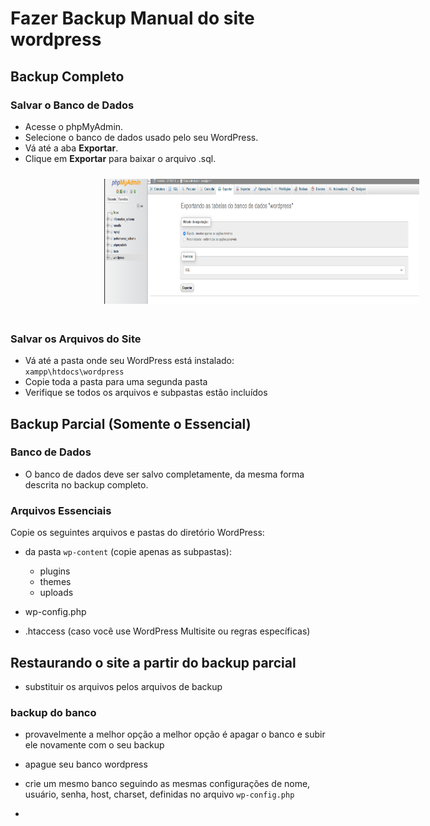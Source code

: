 # Fazer Backup Manual do site wordpress

## Backup Completo

### Salvar o Banco de Dados

- Acesse o phpMyAdmin.
- Selecione o banco de dados usado pelo seu WordPress.
- Vá até a aba **Exportar**.
- Clique em **Exportar** para baixar o arquivo .sql.

<img src="https://raw.githubusercontent.com/KarolDegan/wordpress/refs/heads/main/imagens/quinta.png" width="600" height="200"  style="margin-left: 150px; margin-bottom: 20px; margin-top: 10px;">

### Salvar os Arquivos do Site

- Vá até a pasta onde seu WordPress está instalado: `xampp\htdocs\wordpress`
- Copie toda a pasta para uma segunda pasta
- Verifique se todos os arquivos e subpastas estão incluídos

## Backup Parcial (Somente o Essencial)

### Banco de Dados

- O banco de dados deve ser salvo completamente, da mesma forma descrita no backup completo.

### Arquivos Essenciais

Copie os seguintes arquivos e pastas do diretório WordPress:

- da pasta `wp-content` (copie apenas as subpastas):
  
  - plugins
  - themes
  - uploads

- wp-config.php

- .htaccess (caso você use WordPress Multisite ou regras específicas)

## Restaurando o site a partir do backup parcial

- substituir os arquivos pelos arquivos de backup

### backup do banco

- provavelmente a melhor opção a melhor opção é apagar o banco e subir ele novamente com o seu backup

- apague seu banco wordpress

- crie um mesmo banco seguindo as mesmas configurações de nome, usuário, senha, host, charset, definidas no arquivo `wp-config.php`

- 